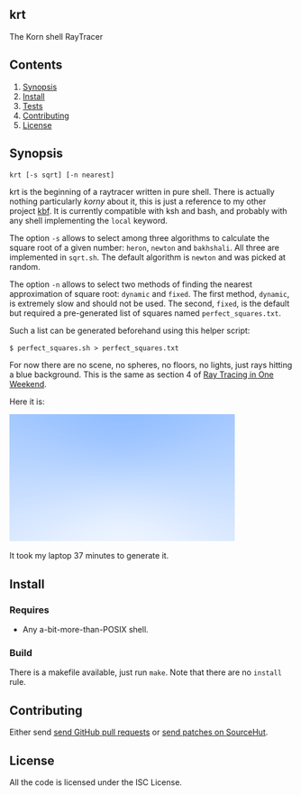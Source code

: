 ## krt

The Korn shell RayTracer

## Contents

1. [Synopsis](#synopsis)
2. [Install](#install)
3. [Tests](#tests)
4. [Contributing](#contributing)
5. [License](#license)

## Synopsis

    krt [-s sqrt] [-n nearest]

krt is the beginning of a raytracer written in pure shell.
There is actually nothing particularly _korny_ about it, this is just a reference to my other project [kbf][kbf].
It is currently compatible with ksh and bash, and probably with any shell implementing the `local` keyword.

The option `-s` allows to select among three algorithms to calculate the square root of a given number: `heron`, `newton` and `bakhshali`.
All three are implemented in `sqrt.sh`.
The default algorithm is `newton` and was picked at random.

The option `-n` allows to select two methods of finding the nearest approximation of square root: `dynamic` and `fixed`.
The first method, `dynamic`, is extremely slow and should not be used.
The second, `fixed`, is the default but required a pre-generated list of squares named `perfect_squares.txt`.

Such a list can be generated beforehand using this helper script:

```
$ perfect_squares.sh > perfect_squares.txt
```

For now there are no scene, no spheres, no floors, no lights, just rays hitting a blue background.
This is the same as section 4 of [Ray Tracing in One Weekend][raytracinginoneweekend].

Here it is:

![Blue background](section4.png)

It took my laptop 37 minutes to generate it.

## Install

### Requires

* Any a-bit-more-than-POSIX shell.

### Build

There is a makefile available, just run `make`.
Note that there are no `install` rule.

## Contributing

Either send [send GitHub pull requests](https://github.com/Aversiste/krt) or [send patches on SourceHut](https://lists.sr.ht/~tleguern/misc).

## License

All the code is licensed under the ISC License.

[kbf]: https://git.sr.ht/~tleguern/kbf
[raytracinginoneweekend]: https://raytracing.github.io/books/RayTracingInOneWeekend.html
